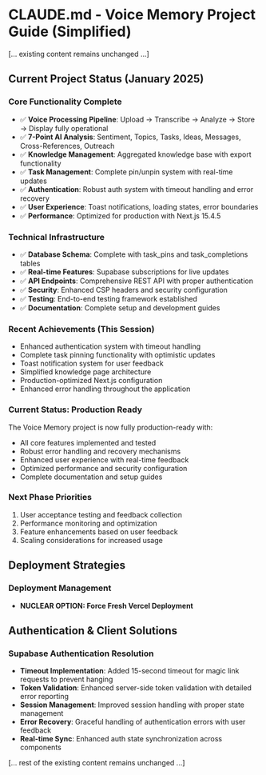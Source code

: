 # CLAUDE.md - Voice Memory Project Guide (Simplified)

[... existing content remains unchanged ...]

## Current Project Status (January 2025)

### Core Functionality Complete
- ✅ **Voice Processing Pipeline**: Upload → Transcribe → Analyze → Store → Display fully operational
- ✅ **7-Point AI Analysis**: Sentiment, Topics, Tasks, Ideas, Messages, Cross-References, Outreach
- ✅ **Knowledge Management**: Aggregated knowledge base with export functionality
- ✅ **Task Management**: Complete pin/unpin system with real-time updates
- ✅ **Authentication**: Robust auth system with timeout handling and error recovery
- ✅ **User Experience**: Toast notifications, loading states, error boundaries
- ✅ **Performance**: Optimized for production with Next.js 15.4.5

### Technical Infrastructure
- ✅ **Database Schema**: Complete with task_pins and task_completions tables
- ✅ **Real-time Features**: Supabase subscriptions for live updates
- ✅ **API Endpoints**: Comprehensive REST API with proper authentication
- ✅ **Security**: Enhanced CSP headers and security configuration
- ✅ **Testing**: End-to-end testing framework established
- ✅ **Documentation**: Complete setup and development guides

### Recent Achievements (This Session)
- Enhanced authentication system with timeout handling
- Complete task pinning functionality with optimistic updates
- Toast notification system for user feedback
- Simplified knowledge page architecture
- Production-optimized Next.js configuration
- Enhanced error handling throughout the application

### Current Status: Production Ready
The Voice Memory project is now fully production-ready with:
- All core features implemented and tested
- Robust error handling and recovery mechanisms
- Enhanced user experience with real-time feedback
- Optimized performance and security configuration
- Complete documentation and setup guides

### Next Phase Priorities
1. User acceptance testing and feedback collection
2. Performance monitoring and optimization
3. Feature enhancements based on user feedback
4. Scaling considerations for increased usage

## Deployment Strategies

### Deployment Management
- **NUCLEAR OPTION: Force Fresh Vercel Deployment**

## Authentication & Client Solutions

### Supabase Authentication Resolution
- **Timeout Implementation**: Added 15-second timeout for magic link requests to prevent hanging
- **Token Validation**: Enhanced server-side token validation with detailed error reporting
- **Session Management**: Improved session handling with proper state management
- **Error Recovery**: Graceful handling of authentication errors with user feedback
- **Real-time Sync**: Enhanced auth state synchronization across components

[... rest of the existing content remains unchanged ...]